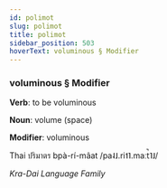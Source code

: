 ```yaml
---
id: polimot
slug: polimot
title: polimot
sidebar_position: 503
hoverText: voluminous § Modifier
---
```


### voluminous § Modifier

**Verb**: to be voluminous

**Noun**: volume (space)

**Modifier**: voluminous

Thai ปริมาตร bpà-rí-mâat /pa˨˩.ri˦˥.maːt̚˥˩/

*Kra-Dai Language Family*
